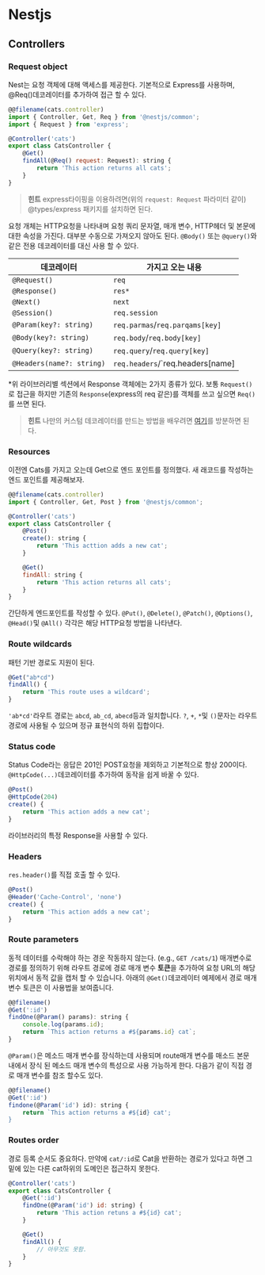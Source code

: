 # Nestjs

## Controllers

### Request object

Nest는 요청 객체에 대해 액세스를 제공한다. 기본적으로 Express를 사용하며, @Req()데코레이터를 추가하여 접근 할 수 있다.

```js
@@filename(cats.controller)
import { Controller, Get, Req } from '@nestjs/common';
import { Request } from 'express';

@Controller('cats')
export class CatsController {
    @Get()
    findAll(@Req() request: Request): string {
        return 'This action returns all cats';
    }
}
```

> **힌트** express타이핑을 이용하려면(위의 `request: Request` 파라미터 같이) @types/express 패키지를 설치하면 된다.

요청 개체는 HTTP요청을 나타내며 요청 쿼리 문자열, 매개 변수, HTTP헤더 및 본문에 대한 속성을 가진다. 대부분 수동으로 가져오지 않아도 된다. `@Body()` 또는 `@query()`와 같은 전용 데코레이터를 대신 사용 할 수 있다.

|데코레이터|가지고 오는 내용|
|------|---|
|`@Request()`|`req`|
|`@Response()`|`res*`|
|`@Next()`|`next`|
|`@Session()`|`req.session`|
|`@Param(key?: string)`|`req.parmas`/`req.parqams[key]`|
|`@Body(key?: string)`|`req.body`/`req.body[key]`|
|`@Query(key?: string)`|`req.query`/`req.query[key]`|
|`@Headers(name?: string)`|`req.headers`/`req.headers[name]|

*위 라이브러리별 섹션에서 Response 객체에는 2가지 종류가 있다. 보통 `Request()`로 접근을 하지만 기존의 `Response`(express의 req 같은)를 객체를 쓰고 싶으면 `Req()`를 쓰면 된다.

> **힌트** 나만의 커스텀 데코레이터를 만드는 방법을 배우려면 [여기](https://docs.nestjs.com/custom-decorators)를 방분하면 된다.

### Resources

이전엔 Cats를 가지고 오는데 Get으로 엔드 포인트를 정의했다. 새 래코드를 작성하는 엔드 포인트를 제공해보자.

```js
@@filename(cats.controller)
import { Controller, Get, Post } from '@nestjs/common';

@Controller('cats')
export class CatsController {
    @Post()
    create(): string {
        return 'This acttion adds a new cat';
    }

    @Get()
    findAll: string {
        return 'This action returns all cats';
    }
}
```

간단하게 엔드포인트를 작성할 수 있다. `@Put()`, `@Delete()`, `@Patch()`, `@Options()`, `@Head()`및 `@All()` 각각은 해당 HTTP요청 방법을 나타낸다.

### Route wildcards

패턴 기반 경로도 지원이 된다.
```js
@Get("ab*cd")
findAll() {
    return 'This route uses a wildcard';
}
```

`'ab*cd'`라우트 경로는 `abcd`, `ab_cd`, `abecd`등과 일치합니다. `?`, `+`, `*`및 `()`문자는 라우트 경로에 사용될 수 있으며 정규 표현식의 하위 집합이다.

### Status code

Status Code라는 응답은 201인 POST요청을 제외하고 기본적으로 항상 200이다. `@HttpCode(...)`데코레이터를 추가하여 동작을 쉽게 바꿀 수 있다.

```js
@Post()
@HttpCode(204)
create() {
    return 'This action adds a new cat';
}
```
라이브러리의 특정 Response을 사용할 수 있다.

### Headers

`res.header()`를 직접 호출 할 수 있다.

```js
@Post()
@Header('Cache-Control', 'none')
create() {
    return 'This action adds a new cat';
}
```

### Route parameters

동적 데이터를 수락해야 하는 경운 작동하지 않는다. (e.g., `GET /cats/1`) 매개변수로 경로를 정의하기 위해 라우트 경로에 경로 매개 변수 **토큰**을 추가하여 요청 URL의 해당 위치에서 동적 값을 캡처 할 수 있습니다. 아래의 `@Get()`데코레이터 예제에서 경로 매개 변수 토큰은 이 사용법을 보여줍니다.
```js
@@filename()
@Get(':id')
findOne(@Param() params): string {
    console.log(params.id);
    return `This action returns a #${params.id} cat`;
}
```

`@Param()`은 메소드 매개 변수를 장식하는데 사용되며 route매개 변수를 매소드 본문 내에서 장식 된 메소드 매개 변수의 특성으로 사용 가능하게 한다. 다음가 같이 직접 경로 매개 변수를 참조 할수도 있다.

```js
@@filename()
@Get(':id')
findone(@Param('id') id): string {
    return `This action returns a #${id} cat';
}
```

### Routes order

경로 등록 순서도 중요하다. 만약에 `cat/:id`로 Cat을 반환하는 경로가 있다고 하면 그 밑에 있는 다른 cat하위의 도메인은 접근하지 못한다.

```js
@Controller('cats')
export class CatsController {
    @Get(':id')
    findOne(@Param('id') id: string) {
        return 'This action retuns a #${id} cat';
    }

    @Get()
    findAll() {
        // 아무것도 못함.
    }
}
```